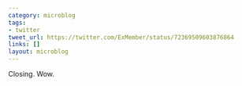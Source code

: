 ```yaml
---
category: microblog
tags:
- twitter
tweet_url: https://twitter.com/ExMember/status/72369509603876864
links: []
layout: microblog
---
```

Closing. Wow.
